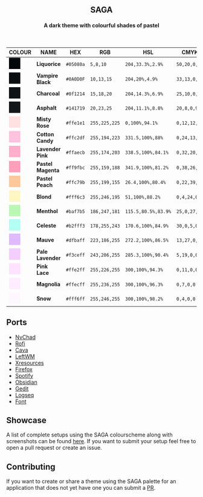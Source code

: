 <h2 align="center">
	SAGA </br>
	
</h2> 
<h4 align="center">A dark theme with colourful shades of pastel</br></h4></br>
<div align="center">


|                                 COLOUR                                        | NAME     | HEX       | RGB             | HSL             | CMYK               |  
| ----------------------------------------------------------------------- | -------- | --------- | --------------- | --------------- | ------------------ |
| ![#05080a](assets/palette/05080a.png)      | **Liquorice**     | `#05080a` | `5,8,10` | `204,33.3%,2.9%` | `50,20,0,96`  |
| ![#0A0D0F](assets/palette/0A0D0F.png)    | **Vampire Black** | `#0A0D0F` | `10,13,15`    | `204,20%,4.9%`  | `33,13,0,94` |
| ![#0f1214](assets/palette/0f1214.png)    |  **Charcoal** | `#0f1214` | `15,18,20`    | `204,14.3%,6.9%`  | `25,10,0,92` |
| ![#141719](assets/palette/141719.png)      |  **Asphalt** | `#141719` | `20,23,25` | `204,11.1%,8.8%`   | `20,8,0,90` |
| ![#ffe1e1](assets/palette/ffe1e1.png)     | **Misty Rose**      | `#ffe1e1` | `255,225,225` | `0,100%,94.1%` | `0,12,12,0` |
| ![#ffc2df](assets/palette/ffc2df.png)    | **Cotton Candy**   | `#ffc2df` | `255,194,223` | `331.5,100%,88%`  | `0,24,13,0` |
| ![#ffaecb](assets/palette/ffaecb.png)     | **Lavender Pink** | `#ffaecb` | `255,174,203` | `338.5,100%,84.1%` | `0,32,20,0`  |
| ![#ff9fbc](assets/palette/ff9fbc.png)     | **Pastel Magenta**  | `#ff9fbc` | `255,159,188` | `341.9,100%,81.2%` | `0,38,26,0`  |
| ![#ffc79b](assets/palette/ffc79b.png)   | **Pastel Peach** | `#ffc79b` | `255,199,155` | `26.4,100%,80.4%` | `0,22,39,0` |
| ![#fff6c3](assets/palette/fff6c3.png)   | **Blond**| `#fff6c3` | `255,246,195` | `51,100%,88.2%` | `0,4,24,0` |
| ![#baf7b5](assets/palette/baf7b5.png)     | **Menthol**      | `#baf7b5` | `186,247,181` | `115.5,80.5%,83.9%` | `25,0,27,3` |
| ![#b2fff3](assets/palette/b2fff3.png)    | **Celeste**  | `#b2fff3` | `178,255,243` | `170.6,100%,84.9%`  | `30,0,5,0` |
| ![#dfbaff](assets/palette/dfbaff.png)    | **Mauve**    | `#dfbaff` | `223,186,255` | `272.2,100%,86.5%` | `13,27,0,0`  |
| ![#f3ceff](assets/palette/f3ceff.png)    | **Pale Lavender**  | `#f3ceff` | `243,206,255` | `285.3,100%,90.4%`  | `5,19,0,0` |
| ![#ffe2ff](assets/palette/ffe2ff.png)   | **Pink Lace** | `#ffe2ff` | `255,226,255` | `300,100%,94.3%`  | `0,11,0,0`  |
| ![#ffecff](assets/palette/ffecff.png)    | **Magnolia**  | `#ffecff` | `255,236,255` | `300,100%,96.3%` | `0,7,0,0` |
| ![#fff6ff](assets/palette/fff6ff.png)     | **Snow**  | `#fff6ff` | `255,246,255` | `300,100%,98.2%` | `0,4,0,0`  |

</div>


## Ports
- [NvChad](https://github.com/SAGAtheme/nvchad)
- [Rofi](https://github.com/SAGAtheme/Rofi)
- [Cava](https://github.com/SAGAtheme/Cava)
- [LeftWM](https://github.com/SAGAtheme/LeftWM)
- [Xresources](https://github.com/SAGAtheme/Xresources)
- [Firefox](https://github.com/SAGAtheme/Firefox)
- [Spotify](https://github.com/SAGAtheme/Spotify)
- [Obsidian](https://github.com/SAGAtheme/nvchad)
- [Gedit](https://github.com/SAGAtheme/Gedit)
- [Logseq](https://github.com/SAGAtheme/Logseq)
- [Font](https://github.com/SAGAtheme/nvchad)

## Showcase
A list of complete setups using the SAGA colourscheme along with screenshots can be found [here](https://github.com/SAGAtheme/Showcase). If you want to submit your setup feel free to open a pull request or create an issue. 

## Contributing
If you want to create or share a theme using the SAGA palette for an application that does not yet have one you can submit a [PR](https://github.com/SAGAtheme/SAGA/pulls). 

